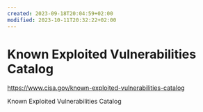 ```yaml
---
created: 2023-09-18T20:04:59+02:00
modified: 2023-10-11T20:32:22+02:00
---
```


# Known Exploited Vulnerabilities Catalog

<https://www.cisa.gov/known-exploited-vulnerabilities-catalog>

Known Exploited Vulnerabilities Catalog
